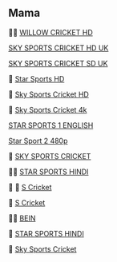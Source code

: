 
  
## Mama
👋👋 [WILLOW CRICKET HD](http://66.northerniptv.ca:8000/golden123/golden123/201)

[SKY SPORTS CRICKET HD UK](http://mlsh1.com:2086/iptvreal/55225/129)

[SKY SPORTS CRICKET SD UK](http://mlsh1.com:2086/iptvreal/55225/136)

👋 [Star Sports HD](http://66.northerniptv.ca:8000/live/george/george123/201.m3u8)

👋  [Sky Sports Cricket HD](http://66.northerniptv.ca:8000/live/george/george123/205.m3u8)

👋 [Sky Sports Cricket 4k](https://bit.ly/32LbYVT)
 
 [STAR SPORTS 1 ENGLISH](http://flussonic.finetv.xyz/auth?channel=StarSports1English&authorization=b12eb0ec0130e987278877128ea42934&server=1)

 [Star Sport 2 480p](http://66.northerniptv.ca:8000/tommy2/123456/202?checkedby%3Ahlscat.com)

👋 [SKY SPORTS CRICKET](http://f.ok2.se:8000/victor1/victor123/205)

👋👋 [STAR SPORTS HINDI](http://66.northerniptv.ca:8000/golden123/golden123/201)

👋 👋 [S Cricket](http://66.northerniptv.ca:8000/golden123/golden123/81947)

👋 [S Cricket](http://f.ok2.se:8000/victor1/victor123/81947)

👋👋 [BEIN](http://66.northerniptv.ca:8000/golden123/golden123/74478)

👋 [STAR SPORTS HINDI](http://66.northerniptv.ca:8000/golden123/golden123/201)

👋 [Sky Sports Cricket ](http://66.northerniptv.ca:8000/golden123/golden123/205)
